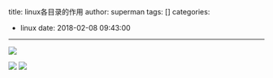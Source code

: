 title: linux各目录的作用
author: superman
tags: []
categories:
  - linux
date: 2018-02-08 09:43:00
---
![](http://upload-images.jianshu.io/upload_images/545982-d1ff3fba9cdb1fc5.png?imageMogr2/auto-orient/strip%7CimageView2/2/w/1240)
<!--more-->
![](http://upload-images.jianshu.io/upload_images/545982-b7b1f72481badc0e.png?imageMogr2/auto-orient/strip%7CimageView2/2/w/1240)
![](http://upload-images.jianshu.io/upload_images/545982-5f4b06beb1fcebd0.png?imageMogr2/auto-orient/strip%7CimageView2/2/w/1240)
